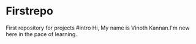 # Firstrepo
First repository for projects
#intro
Hi, My name is Vinoth Kannan.I'm new here in the pace of learning.
